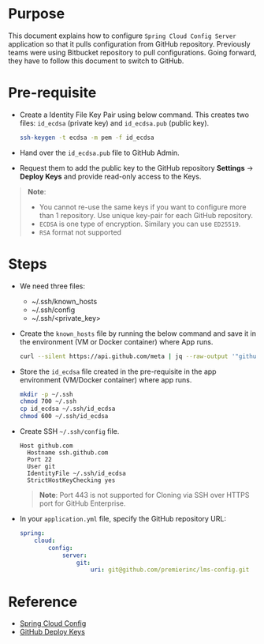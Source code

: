 # Purpose
This document explains how to configure `Spring Cloud Config Server` application so that it pulls configuration from GitHub repository.  Previously teams were using Bitbucket repository to pull configurations. Going forward, they have to follow this document to switch to GitHub.

# Pre-requisite
- Create a Identity File Key Pair using below command.  This creates two files: `id_ecdsa` (private key) and `id_ecdsa.pub` (public key).

  ```bash
  ssh-keygen -t ecdsa -m pem -f id_ecdsa
  ```

- Hand over the `id_ecdsa.pub` file to GitHub Admin.
- Request them to add the public key to the GitHub repository **Settings** -> **Deploy Keys** and provide read-only access to the Keys.

> **Note**: 
> - You cannot re-use the same keys if you want to configure more than 1 repository. Use unique key-pair for each GitHub repository.
> - `ECDSA` is one type of encryption. Similary you can use `ED25519`. 
> - `RSA` format not supported


# Steps
- We need three files:
  - ~/.ssh/known_hosts
  - ~/.ssh/config
  - ~/.ssh/<private_key>

- Create the `known_hosts` file by running the below command and save it in the environment (VM or Docker container) where App runs.

  ```bash
  curl --silent https://api.github.com/meta | jq --raw-output '"github.com "+.ssh_keys[]' >> ~/.ssh/known_hosts
  ```
- Store the `id_ecdsa` file created in the pre-requisite in the app environment (VM/Docker container) where app runs.
    ```bash
    mkdir -p ~/.ssh
    chmod 700 ~/.ssh
    cp id_ecdsa ~/.ssh/id_ecdsa
    chmod 600 ~/.ssh/id_ecdsa
    ```
- Create SSH `~/.ssh/config` file. 
  ```
  Host github.com
    Hostname ssh.github.com
    Port 22
    User git
    IdentityFile ~/.ssh/id_ecdsa
    StrictHostKeyChecking yes
  ```

  > **Note**: Port 443 is not supported for Cloning via SSH over HTTPS port for GitHub Enterprise. 

- In your `application.yml` file, specify the GitHub repository URL:
    ```yaml
    spring:
        cloud:
            config:
                server:
                    git:
                        uri: git@github.com/premierinc/lms-config.git
    ```

# Reference
- [Spring Cloud Config](https://cloud.spring.io/spring-cloud-config/multi/multi__spring_cloud_config_server.html#_spring_cloud_config_server)
- [GitHub Deploy Keys](https://docs.github.com/en/authentication/connecting-to-github-with-ssh/managing-deploy-keys#deploy-keys)
